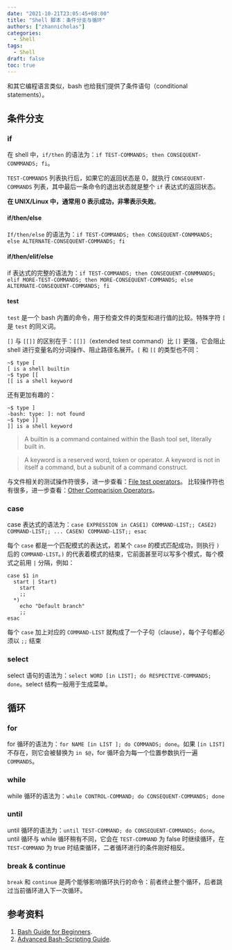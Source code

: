 ```yaml
---
date: "2021-10-21T23:05:45+08:00"
title: "Shell 脚本：条件分支与循环"
authors: ["zhannicholas"]
categories:
  - Shell
tags:
  - Shell
draft: false
toc: true
---
```


和其它编程语言类似，bash 也给我们提供了条件语句（conditional statements）。

## 条件分支

### if

在 shell 中，`if/then` 的语法为：`if TEST-COMMANDS; then CONSEQUENT-CONMMANDS; fi`。

`TEST-COMMANDS` 列表执行后，如果它的返回状态是 0，就执行 `CONSEQUENT-COMMANDS` 列表，其中最后一条命令的退出状态就是整个 `if` 表达式的返回状态。

**在 UNIX/Linux 中，通常用 0 表示成功，非零表示失败**。

#### if/then/else

`If/then/else` 的语法为：`if TEST-COMMANDS; then CONSEQUENT-CONMMANDS; else ALTERNATE-CONSEQUENT-COMMANDS; fi`

#### if/then/elif/else

if 表达式的完整的语法为：`if TEST-COMMANDS; then CONSEQUENT-CONMMANDS; elif MORE-TEST-COMMANDS; then MORE-CONSEQUENT-COMMANDS; else ALTERNATE-CONSEQUENT-COMMANDS; fi`

#### test

`test` 是一个 bash 内置的命令，用于检查文件的类型和进行值的比较。特殊字符 `[` 是 `test` 的同义词。

`[]` 与 `[[]]` 的区别在于：`[[]]`（extended test command）比 `[]` 更强，它会阻止 shell 进行变量名的分词操作、阻止路径名展开。`[` 和 `[[` 的类型也不同：
```shell
~$ type [
[ is a shell builtin
~$ type [[
[[ is a shell keyword
```
还有更加有趣的：
```shell
~$ type ]
-bash: type: ]: not found
~$ type ]]
]] is a shell keyword
```

> A builtin is a command contained within the Bash tool set, literally built in.

> A keyword is a reserved word, token or operator. A keyword is not in itself a command, but a subunit of a command construct.

与文件相关的测试操作符很多，进一步查看：[File test operators](https://tldp.org/LDP/abs/html/fto.html)。
比较操作符也有很多，进一步查看：[Other Comparision Operators](https://tldp.org/LDP/abs/html/comparison-ops.html)。

### case

case 表达式的语法为：`case EXPRESSION in CASE1) COMMAND-LIST;; CASE2) COMMAND-LIST;; ... CASEN) COMMAND-LIST;; esac`

每个 `case` 都是一个匹配模式的表达式，若某个 `case` 的模式匹配成功，则执行 `)` 后的 `COMMAND-LIST`。`)` 的代表着模式的结束，它前面甚至可以写多个模式，每个模式之前用 `|` 分隔，例如：
```shell
case $1 in
  start | Start)
    start
    ;;
  *)
    echo "Default branch"
    ;;
esac
```

每个 `case` 加上对应的 `COMMAND-LIST` 就构成了一个子句（clause），每个子句都必须以 `;;` 结束

### select

select 语句的语法为：`select WORD [in LIST]; do RESPECTIVE-COMMANDS; done`。select 结构一般用于生成菜单。

## 循环

### for

for 循环的语法为：`for NAME [in LIST ]; do COMMANDS; done`。如果 `[in LIST]` 不存在，则它会被替换为 `in $@`，for 循环会为每一个位置参数执行一遍 `COMMANDS`。

### while

while 循环的语法为：`while CONTROL-COMMAND; do CONSEQUENT-COMMANDS; done`

### until
until 循环的语法为：`until TEST-COMMAND; do CONSEQUENT-COMMANDS; done`。until 循环与 while 循环稍有不同，它会在 `TEST-COMMAND` 为 false 时继续循环，在 `TEST-COMMAND` 为 true 时结束循环，二者循环进行的条件刚好相反。

### break & continue

`break` 和 `continue` 是两个能够影响循环执行的命令：前者终止整个循环，后者跳过当前循环进入下一次循环。


## 参考资料

1. [Bash Guide for Beginners](https://tldp.org/LDP/Bash-Beginners-Guide/html/index.html).
2. [Advanced Bash-Scripting Guide](https://tldp.org/LDP/abs/html/index.html).